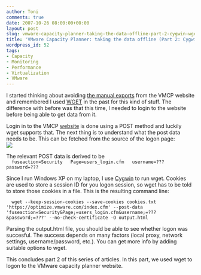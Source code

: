 ```yaml
---
author: Toni
comments: true
date: 2007-10-26 08:00:00+00:00
layout: post
slug: vmware-capacity-planner-taking-the-data-offline-part-2-cygwin-wget
title: 'VMware Capacity Planner: taking the data offline (Part 2: Cygwin & wget)'
wordpress_id: 52
tags:
- Capacity
- Monitoring
- Performance
- Virtualization
- VMware
---
```


I started thinking about avoiding [the manual exports](http://verbeiren.blogspot.com/2007/09/vmware-capacity-planner-taking-data.html) from the VMCP website and remembered I used [WGET](http://www.gnu.org/software/wget/) in the past for this kind of stuff. The difference with before was that this time, I needed to login to the website before being able to get data from it.  
  
Login in to the VMCP [website](https://optimize.vmware.com) is done using a POST method and luckily wget supports that.  The next thing is to understand what the post data needs to be.  This can be fetched from the source of the logon page:  
[![](http://bp1.blogger.com/_BQpPXr1uJkU/RyGsu5e3vzI/AAAAAAAABI0/NO6_D9Brfqo/s320/logon.jpg)](http://bp1.blogger.com/_BQpPXr1uJkU/RyGsu5e3vzI/AAAAAAAABI0/NO6_D9Brfqo/s1600-h/logon.jpg)  
  
The relevant POST data is derived to be  
`  
fuseaction=Security  
Page=users_login.cfm  
username=???  
password=???  
`  
  
Since I run Windows XP on my laptop, I use [Cygwin](http://www.cygwin.com/) to run wget.  Cookies are used to store a session ID for you logon session, so wget has to be told to store those cookies in a file. This is the resulting command line:  
  
`  
wget --keep-session-cookies --save-cookies cookies.txt 'https://optimize.vmware.com/index.cfm' --post-data 'fuseaction=Security&Page;=users_login.cfm&username;=???&password;=???' --no-check-certificate -O output.html  
`  
  
Parsing the output.html file, you should be able to see whether logon was succesful. The success depends on many factors (local proxy, network settings, username/password, etc.). You can get more info by adding suitable options to wget.  
  
This concludes part 2 of this series of articles. In this part, we used wget to logon to the VMware capacity planner website.

